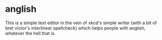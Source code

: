 # anglish

This is a simple text editor in the vein of xkcd's simple writer (with a bit of bret victor's interlinear spellcheck) which helps people with anglish, whatever the hell that is.
